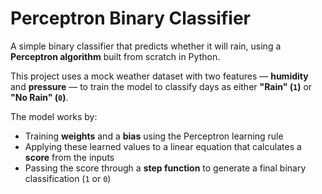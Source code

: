 # Perceptron Binary Classifier

A simple binary classifier that predicts whether it will rain, using a **Perceptron algorithm** built from scratch in Python.

This project uses a mock weather dataset with two features — **humidity** and **pressure** — to train the model to classify days as either **"Rain" (`1`)** or **"No Rain" (`0`)**.

The model works by:
- Training **weights** and a **bias** using the Perceptron learning rule
- Applying these learned values to a linear equation that calculates a **score** from the inputs
- Passing the score through a **step function** to generate a final binary classification (`1` or `0`)
